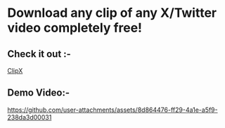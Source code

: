 # Download any clip of any X/Twitter video completely free!

## Check it out :-
[ClipX](https://clipx-beta.vercel.app/)

## Demo Video:-

https://github.com/user-attachments/assets/8d864476-ff29-4a1e-a5f9-238da3d00031

